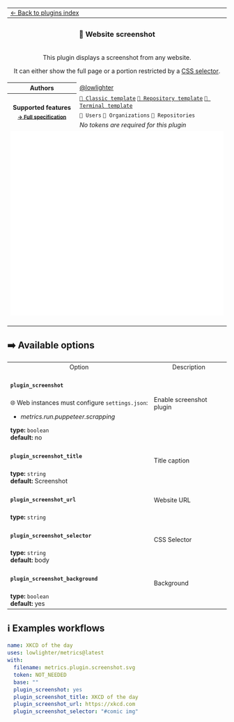<!--header-->
<table>
  <tr><td colspan="2"><a href="/README.md#-plugins">← Back to plugins index</a></td></tr>
  <tr><th colspan="2"><h3>📸 Website screenshot</h3></th></tr>
  <tr><td colspan="2" align="center"><p>This plugin displays a screenshot from any website.</p>
<p>It can either show the full page or a portion restricted by a <a href="https://developer.mozilla.org/en-US/docs/Web/CSS/CSS_Selectors">CSS selector</a>.</p>
</td></tr>
<tr><th>Authors</th><td><a href="https://github.com/lowlighter">@lowlighter</a></td></tr>
  <tr>
    <th rowspan="3">Supported features<br><sub><a href="metadata.yml">→ Full specification</a></sub></th>
    <td><a href="/source/templates/classic/README.md"><code>📗 Classic template</code></a> <a href="/source/templates/repository/README.md"><code>📘 Repository template</code></a> <a href="/source/templates/terminal/README.md"><code>📙 Terminal template</code></a></td>
  </tr>
  <tr>
    <td><code>👤 Users</code> <code>👥 Organizations</code> <code>📓 Repositories</code></td>
  </tr>
  <tr>
    <td><i>No tokens are required for this plugin</i></td>
  </tr>
  <tr>
    <td colspan="2" align="center">
      <img src="https://github.com/lowlighter/metrics/blob/examples/metrics.plugin.screenshot.svg" alt=""></img>
      <img width="900" height="1" alt="">
    </td>
  </tr>
</table>
<!--/header-->

## ➡️ Available options

<!--options-->
<table>
  <tr>
    <td align="center" nowrap="nowrap">Option</i></td><td align="center" nowrap="nowrap">Description</td>
  </tr>
  <tr>
    <td nowrap="nowrap"><h4><code>plugin_screenshot</code></h4></td>
    <td rowspan="2"><p>Enable screenshot plugin</p>
<img width="900" height="1" alt=""></td>
  </tr>
  <tr>
    <td nowrap="nowrap">🌐 Web instances must configure <code>settings.json</code>:
<ul>
<li><i>metrics.run.puppeteer.scrapping</i></li>
</ul>
<b>type:</b> <code>boolean</code>
<br>
<b>default:</b> no<br></td>
  </tr>
  <tr>
    <td nowrap="nowrap"><h4><code>plugin_screenshot_title</code></h4></td>
    <td rowspan="2"><p>Title caption</p>
<img width="900" height="1" alt=""></td>
  </tr>
  <tr>
    <td nowrap="nowrap"><b>type:</b> <code>string</code>
<br>
<b>default:</b> Screenshot<br></td>
  </tr>
  <tr>
    <td nowrap="nowrap"><h4><code>plugin_screenshot_url</code></h4></td>
    <td rowspan="2"><p>Website URL</p>
<img width="900" height="1" alt=""></td>
  </tr>
  <tr>
    <td nowrap="nowrap"><b>type:</b> <code>string</code>
<br></td>
  </tr>
  <tr>
    <td nowrap="nowrap"><h4><code>plugin_screenshot_selector</code></h4></td>
    <td rowspan="2"><p>CSS Selector</p>
<img width="900" height="1" alt=""></td>
  </tr>
  <tr>
    <td nowrap="nowrap"><b>type:</b> <code>string</code>
<br>
<b>default:</b> body<br></td>
  </tr>
  <tr>
    <td nowrap="nowrap"><h4><code>plugin_screenshot_background</code></h4></td>
    <td rowspan="2"><p>Background</p>
<img width="900" height="1" alt=""></td>
  </tr>
  <tr>
    <td nowrap="nowrap"><b>type:</b> <code>boolean</code>
<br>
<b>default:</b> yes<br></td>
  </tr>
</table>
<!--/options-->

## ℹ️ Examples workflows

<!--examples-->
```yaml
name: XKCD of the day
uses: lowlighter/metrics@latest
with:
  filename: metrics.plugin.screenshot.svg
  token: NOT_NEEDED
  base: ""
  plugin_screenshot: yes
  plugin_screenshot_title: XKCD of the day
  plugin_screenshot_url: https://xkcd.com
  plugin_screenshot_selector: "#comic img"

```
<!--/examples-->
